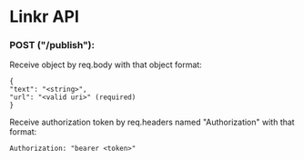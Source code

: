 # Linkr API

### POST ("/publish"):

  Receive object by req.body with that object format:
  
    {
    "text": "<string>",
    "url": "<valid uri>" (required)
    }
  
  Receive authorization token by req.headers named "Authorization" with that format:
   
    Authorization: "bearer <token>"  
